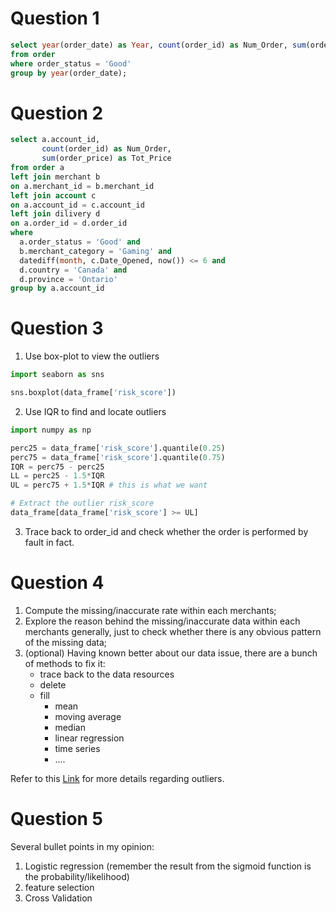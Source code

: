 # Question 1 

```sql
select year(order_date) as Year, count(order_id) as Num_Order, sum(order_price) as Tot_Price
from order
where order_status = 'Good'
group by year(order_date);
```

# Question 2

```sql
select a.account_id,
       count(order_id) as Num_Order, 
       sum(order_price) as Tot_Price
from order a
left join merchant b
on a.merchant_id = b.merchant_id
left join account c
on a.account_id = c.account_id
left join dilivery d
on a.order_id = d.order_id
where 
  a.order_status = 'Good' and 
  b.merchant_category = 'Gaming' and 
  datediff(month, c.Date_Opened, now()) <= 6 and 
  d.country = 'Canada' and 
  d.province = 'Ontario'
group by a.account_id
```

# Question 3

1. Use box-plot to view the outliers

```python
import seaborn as sns

sns.boxplot(data_frame['risk_score'])
```

2. Use IQR to find and locate outliers

```python
import numpy as np

perc25 = data_frame['risk_score'].quantile(0.25)
perc75 = data_frame['risk_score'].quantile(0.75)
IQR = perc75 - perc25
LL = perc25 - 1.5*IQR
UL = perc75 + 1.5*IQR # this is what we want

# Extract the outlier risk_score
data_frame[data_frame['risk_score'] >= UL]
```

3. Trace back to order_id and check whether the order is performed by fault in fact.


# Question 4

1. Compute the missing/inaccurate rate within each merchants;
2. Explore the reason behind the missing/inaccurate data within each merchants generally, just to check whether there is any obvious pattern of the missing data;
3. (optional) Having known better about our data issue, there are a bunch of methods to fix it:
    - trace back to the data resources
    - delete
    - fill 
      - mean
      - moving average
      - median
      - linear regression
      - time series
      - ....
   
Refer to this [Link](https://towardsdatascience.com/all-about-missing-data-handling-b94b8b5d2184) for more details regarding outliers.

# Question 5

Several bullet points in my opinion:

1. Logistic regression (remember the result from the sigmoid function is the probability/likelihood)
2. feature selection 
3. Cross Validation












